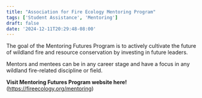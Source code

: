 ```yaml
---
title: "Association for Fire Ecology Mentoring Program"
tags: ['Student Assistance', 'Mentoring']
draft: false
date: '2024-12-11T20:29:48-08:00'
---
```


The goal of the Mentoring Futures Program is to actively cultivate the future of wildland fire and resource conservation by investing in future leaders. 

Mentors and mentees can be in any career stage and have a focus in any wildland fire-related discipline or field. 

**Visit Mentoring Futures Program website here!** (https://fireecology.org/mentoring)

